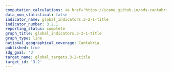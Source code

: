 ```yaml
---
computation_calculations: <a href='https://icane.github.io/ods-cantabria/assets/pdf/3.2.1.1.pdf' target='_blank'>Tasa de mortalidad de menores de 5 años</a>
data_non_statistical: false
indicator_name: global_indicators.3-2-1-title
indicator_number: 3.2.1
reporting_status: complete
graph_title: global_indicators.3-2-1-title
graph_type: line
national_geographical_coverage: Cantabria
published: true
sdg_goal: '3'
target_name: global_targets.3-2-title
target_id: '3.2'
---
```

